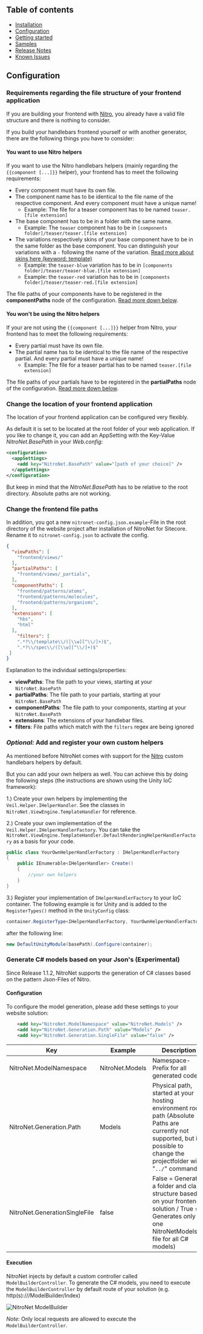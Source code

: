 ## Table of contents
- [Installation](installation.md)
- [Configuration](configuration.md)
- [Getting started](getting-started.md)
- [Samples](samples.md)
- [Release Notes](https://github.com/namics/NitroNet/releases)
- [Known Issues](known-issues.md)

## Configuration

### Requirements regarding the file structure of your frontend application
If you are building your frontend with [Nitro](https://github.com/namics/generator-nitro/), you already have a valid file structure and there is nothing to consider.

If you build your handlebars frontend yourself or with another generator, there are the following things you have to consider:

#### You want to use Nitro helpers
If you want to use the Nitro handlebars helpers (mainly regarding the `{{component [...]}}` helper), your frontend has to meet the following requirements:
- Every component must have its own file.
- The component name has to be identical to the file name of the respective component. And every component must have a unique name!
	- Example: The file for a teaser component has to be named `teaser.[file extension]`
- The base component has to be in a folder with the same name.
	- Example: The `teaser` component has to be in `[components folder]/teaser/teaser.[file extension]`
- The variations respectively skins of your base component have to be in the same folder as the base  component. You can distinguish your variations with a `-` following the name of the variation. [Read more about skins here (keyword: template)](https://github.com/namics/generator-nitro/blob/master/generators/app/templates/project/docs/nitro.md#render-patterns)
	- Example: the `teaser-blue` variation has to be in `[components folder]/teaser/teaser-blue.[file extension]`
	- Example: the `teaser-red` variation has to be in `[components folder]/teaser/teaser-red.[file extension]`

The file paths of your components have to be registered in the **componentPaths** node of the configuration. [Read more down below](#change-the-frontend-file-paths).

#### You won't be using the Nitro helpers
If your are not using the `{{component [...]}}` helper from Nitro, your frontend has to meet the following requirements:
- Every partial must have its own file.
- The partial name has to be identical to the file name of the respective partial. And every partial must have a unique name!
	- Example: The file for a teaser partial has to be named `teaser.[file extension]`

The file paths of your partials have to be registered in the **partialPaths** node of the configuration. [Read more down below](#change-the-frontend-file-paths).

### Change the location of your frontend application
The location of your frontend application can be configured very flexibly.

As default it is set to be located at the root folder of your web application. If you like to change it, you can add an AppSetting with the Key-Value *NitroNet.BasePath* in your *Web.config*:

```xml
<configuration>
  <appSettings>
    <add key="NitroNet.BasePath" value="[path of your choice]" />
  </appSettings>
</configuration>
```

But keep in mind that the *NitroNet.BasePath* has to be relative to the root directory. Absolute paths are not working.

### Change the frontend file paths
In addition, you got a new `nitronet-config.json.example`-File in the root directory of the website project after installation of NitroNet for Sitecore. Rename it to `nitronet-config.json` to activate the config.

```json
{
  "viewPaths": [
    "frontend/views/"
  ],
  "partialPaths": [
    "frontend/views/_partials",
  ],
  "componentPaths": [
    "frontend/patterns/atoms",
    "frontend/patterns/molecules",
    "frontend/patterns/organisms",
  ],
  "extensions": [
    "hbs",
    "html"
  ],
    "filters": [
    ".*?\\/template\\/([\\w][^\\/]+)$",
    ".*?\\/spec\\/([\\w][^\\/]+)$"
 ]
}
```

Explanation to the individual settings/properties:
* **viewPaths**: The file path to your views, starting at your `NitroNet.BasePath`
* **partialPaths**: The file path to your partials, starting at your `NitroNet.BasePath`
* **componentPaths**: The file path to your components, starting at your `NitroNet.BasePath`
* **extensions**: The extensions of your handlebar files.
* **filters**: File paths which match with the `filters` regex are being ignored

### *Optional:* Add and register your own custom helpers
As mentioned before NitroNet comes with support for the [Nitro](https://github.com/namics/generator-nitro/) custom handlebars helpers by default.

But you can add your own helpers as well. You can achieve this by doing the following steps (the instructions are shown using the Unity IoC framework):

1.) Create your own helpers by implementing the `Veil.Helper.IHelperHandler`. See the classes in `NitroNet.ViewEngine.TemplateHandler` for reference.

2.) Create your own implementation of the `Veil.Helper.IHelperHandlerFactory`. You can take the `NitroNet.ViewEngine.TemplateHandler.DefaultRenderingHelperHandlerFactory` as a basis for your code.

```csharp
public class YourOwnHelperHandlerFactory : IHelperHandlerFactory
{
    public IEnumerable<IHelperHandler> Create()
    {
        //your own helpers
    }
}
```

3.) Register your implementation of `IHelperHandlerFactory` to your IoC container. The following example is for Unity and is added to the `RegisterTypes()` method in the `UnityConfig` class:

```csharp
container.RegisterType<IHelperHandlerFactory, YourOwnHelperHandlerFactory>(new ContainerControlledLifetimeManager());

```

after the following line:


```csharp
new DefaultUnityModule(basePath).Configure(container);
```

### Generate C# models based on your Json's (Experimental)

Since Release 1.1.2, NitroNet supports the generation of C# classes based on the pattern Json-Files of Nitro.

#### Configuration

To configure the model generation, please add these settings to your website solution:

```xml
    <add key="NitroNet.ModelNamespace" value="NitroNet.Models" />
    <add key="NitroNet.Generation.Path" value="Models" />
    <add key="NitroNet.Generation.SingleFile" value="false" />
```
Key | Example | Description 
--- | --- | --- 
NitroNet.ModelNamespace | NitroNet.Models | Namespace-Prefix for all generated code
NitroNet.Generation.Path | Models | Physical path, started at your hosting environment root-path (Absolute Paths are currently not supported, but it's possible to change the projectfolder with "`../`" commands)
NitroNet.GenerationSingleFile | false | False = Generates a folder and class structure based on your frontend solution / True = Generates only one NitroNetModels.cs file for all C# models)

#### Execution
NitroNet injects by default a custom controller called `ModelBuilderController`. To generate the C# models, you need to execute the `ModelBuilderController` by default route of your solution (e.g. http(s)://<yourSolutionUrl>/ModelBuilder/Index)

![NitroNet ModelBuilder](modelbuilder.png)

*Note:* Only local requests are allowed to execute the `ModelBuilderController`.